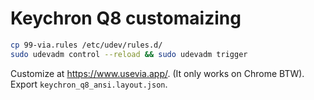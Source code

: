 # Keychron Q8 customaizing

```bash
cp 99-via.rules /etc/udev/rules.d/
sudo udevadm control --reload && sudo udevadm trigger
```

Customize at https://www.usevia.app/. (It only works on Chrome BTW).
Export `keychron_q8_ansi.layout.json`.
